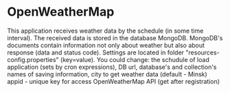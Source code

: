 # OpenWeatherMap
This application receives weather data by the schedule (in some time interval). The received data is stored in the database MongoDB. 
MongoDB's documents contain information not only about weather but also about response (data and status code).
Settings are located in folder "resources-config.properties" (key=value).
You could change:
  the schudule of load application (sets by cron expressions), 
  DB url, database's and collection's names of saving information, 
  city to get weather data (default - Minsk)
  appid - unique key for access OpenWeatherMap API (get after registration)
  
